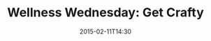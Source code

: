 ---
layout: post
title:  "Wellness Wednesday: Get Crafty"
date:   2015-02-11T14:30
start:  "2:30"
end:    "4:30"
categories: events
---